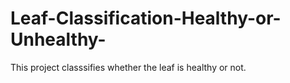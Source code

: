 # Leaf-Classification-Healthy-or-Unhealthy-
This project classsifies whether the leaf is healthy or not.
